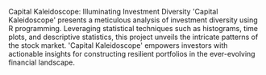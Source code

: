 Capital Kaleidoscope: Illuminating Investment Diversity
'Capital Kaleidoscope' presents a meticulous analysis of investment diversity using R programming. Leveraging statistical techniques such as histograms, time plots, and descriptive statistics, this project unveils the intricate patterns of the stock market. 'Capital Kaleidoscope' empowers investors with actionable insights for constructing resilient portfolios in the ever-evolving financial landscape.
